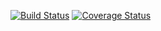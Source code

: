 [![Build Status](https://travis-ci.org/pascaldevink/caffeinated.png?branch=master)](https://travis-ci.org/pascaldevink/caffeinated)
[![Coverage Status](https://coveralls.io/repos/pascaldevink/caffeinated/badge.png)](https://coveralls.io/r/pascaldevink/caffeinated)
